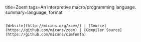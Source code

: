 title=Zoem
tags=An interpretive macro/programming language.
summary=language, format
~~~~~~

[Website](http://micans.org/zoem/) | [Source](https://github.com/micans/zoem) | [Compiler Source](https://github.com/micans/cimfomfa)

